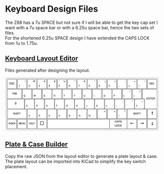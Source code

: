# Keyboard Design Files
The Z88 has a 7u SPACE  but not sure if I will be able to get the key cap set I want with a 7u space bar or with a 6.25u space bar, hence the two sets of files.<br>
For the shortened 6.25u SPACE design I have extended the CAPS LOCK from 1u to 1.75u.<br>
## [Keyboard Layout Editor](https://www.keyboard-layout-editor.com/#/gists/f5774ed0544e4333186cfc4f175c03b7)
Files generated after designing the layout.<br>

![Keyboard layout](cambridge-computer-z88.png)

## [Plate & Case Builder](http://builder.swillkb.com)
Copy the raw JSON from the layout editor to generate a plate layout & case.<br>
The plate layout can be imported into KiCad to simplify the key switch placement.<br>

